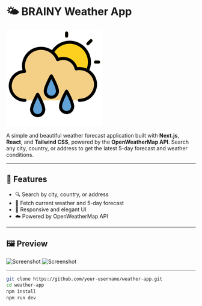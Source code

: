 # 🌤️ BRAINY Weather App

![Weather App Banner](./public/cloudy.png)

A simple and beautiful weather forecast application built with **Next.js**, **React**, and **Tailwind CSS**, powered by the **OpenWeatherMap API**. Search any city, country, or address to get the latest 5-day forecast and weather conditions.

---

## 🚀 Features

- 🔍 Search by city, country, or address
- 📍 Fetch current weather and 5-day forecast
- 🎨 Responsive and elegant UI
- ☁️ Powered by OpenWeatherMap API

---

## 🖼️ Preview

![Screenshot](/a.png)
![Screenshot](/b.png)

---



```bash
git clone https://github.com/your-username/weather-app.git
cd weather-app
npm install
npm run dev
